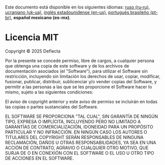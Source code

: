 Este documento está disponible en los siguientes idiomas: [ruso (ru-ru)](/docs/LICENSE_ru-ru.md), [ucraniano (uk-ua)](/docs/LICENSE_uk-ua.md), [inglés estadounidense (en-us)](/LICENSE.md), [portugués brasileño (pt-br)](/docs/LICENSE_pt-br.md), **español mexicano (es-mx)**.

# Licencia MIT

Copyright © 2025 Deflecta

Por la presente se concede permiso, libre de cargos, a cualquier persona que obtenga una copia
de este software y de los archivos de documentación asociados (el "Software"), para utilizar
el Software sin restricción, incluyendo sin limitación los derechos
de usar, copiar, modificar, fusionar, publicar, distribuir, sublicenciar y/o vender
copias del Software, y permitir a las personas a las que se les proporcione el Software
hacer lo mismo, sujeto a las siguientes condiciones:

El aviso de copyright anterior y este aviso de permiso se incluirán en todas
las copias o partes sustanciales del Software.

EL SOFTWARE SE PROPORCIONA "TAL CUAL", SIN GARANTÍA DE NINGÚN TIPO, EXPRESA O
IMPLÍCITA, INCLUYENDO PERO NO LIMITADO A GARANTÍAS DE COMERCIALIZACIÓN,
IDONEIDAD PARA UN PROPÓSITO PARTICULAR Y NO INFRACCIÓN. EN NINGÚN CASO
LOS AUTORES O TITULARES DEL COPYRIGHT SERÁN RESPONSABLES DE NINGUNA RECLAMACIÓN, DAÑOS U OTRAS
RESPONSABILIDADES, YA SEA EN UNA ACCIÓN DE CONTRATO, AGRAVIO O CUALQUIER OTRO MOTIVO,
QUE SURJA DE O EN CONEXIÓN CON EL SOFTWARE O EL USO U OTRO TIPO DE ACCIONES EN EL SOFTWARE.
